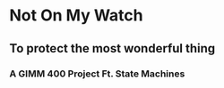 # Not On My Watch
## To protect the most wonderful thing
### A GIMM 400 Project Ft. State Machines


